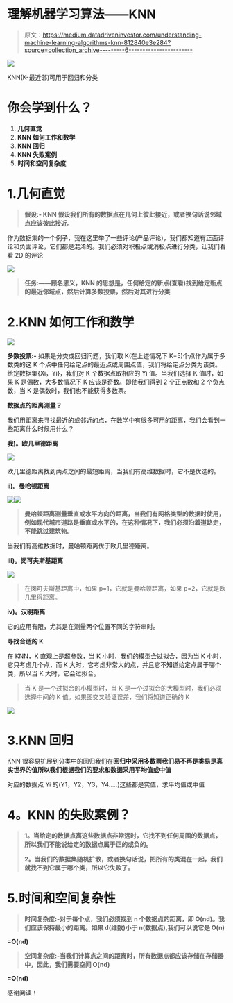 # 理解机器学习算法——KNN

> 原文：<https://medium.datadriveninvestor.com/understanding-machine-learning-algorithms-knn-812840e3e284?source=collection_archive---------6----------------------->

![](img/987bfada87594435dd83014f33a1bb0f.png)

KNN(K-最近邻)可用于回归和分类

# 你会学到什么？

1.  **几何直觉**
2.  **KNN 如何工作和数学**
3.  **KNN 回归**
4.  **KNN 失败案例**
5.  **时间和空间复杂度**

# 1.**几何直觉**

> **假设:- KNN 假设我们所有的数据点在几何上彼此接近，或者换句话说邻域点应该彼此接近。**

作为数据集的一个例子，我在这里举了一些评论(产品评论)，我们都知道有正面评论和负面评论，它们都是混淆的。我们必须对积极点或消极点进行分类，让我们看看 2D 的评论

![](img/05a308b017ca2195048668ee0b7c060a.png)

> **任务:——顾名思义，KNN 的思想是，任何给定的新点(查看)找到给定新点的最近邻域点，然后计算多数投票，然后对其进行分类**

# 2.**KNN 如何工作和数学**

![](img/72277158919f46d0e58dbe9551652a03.png)

**多数投票:-** 如果是分类或回归问题，我们取 K(在上述情况下 K=5)个点作为属于多数类的这 K 个点中任何给定点的最近点或周围点值，我们将给定点分类为该类。给定数据集{Xi，Yi}，我们对 K 个数据点取相应的 Yi 值。当我们选择 K 值时，如果 K 是偶数，大多数情况下 K 应该是奇数。即使我们得到 2 个正点数和 2 个负点数，当 K 是偶数时，我们也不能获得多数票。

**数据点的距离测量？**

我们用距离来寻找最近的或邻近的点，在数学中有很多可用的距离，我们会看到一些距离什么时候用什么？

**我)。欧几里德距离**

![](img/056df1e9a8893ccd270f01a1ea1cd212.png)

欧几里德距离找到两点之间的最短距离，当我们有高维数据时，它不是优选的。

**ii)。曼哈顿距离**

![](img/f4fa6b3990c9f569ed135138daca93bb.png)![](img/c0f30fd66649515526619545682b2a16.png)

> **曼哈顿距离测量垂直或水平方向的距离，当我们有网格类型的数据时使用，例如现代城市道路是垂直或水平的，在这种情况下，我们必须沿着道路走，不能跳过建筑物。**

当我们有高维数据时，曼哈顿距离优于欧几里德距离。

**iii)。闵可夫斯基距离**

![](img/9cb73d12a08fcf069bcb244014b24709.png)

> 在闵可夫斯基距离中，如果 p=1，它就是曼哈顿距离，如果 p=2，它就是欧几里得距离。

**iv)。汉明距离**

它的应用有限，尤其是在测量两个位置不同的字符串时。

**寻找合适的 K**

在 KNN，K 直观上是超参数，当 K 小时，我们的模型会过拟合，因为当 K 小时，它只考虑几个点，而 K 大时，它考虑非常大的点，并且它不知道给定点属于哪个类，所以当 K 大时，它会过拟合。

> 当 K 是一个过拟合的小模型时，当 K 是一个过拟合的大模型时，我们必须选择中间的 K 值。如果图交叉验证误差，我们将知道正确的 K

![](img/aa5ffd09a17e0663f08a4cd6e03d5077.png)

# 3.KNN 回归

KNN 很容易扩展到分类中的回归我们在**回归中采用多数票我们易不再是类易是真实世界的值所以我们根据我们的要求和数据采用平均值或中值**

对应的数据点 Yi 的(Y1，Y2，Y3，Y4…..)这些都是实值，求平均值或中值

# **4。KNN 的失败案例？**

> **1。当给定的数据点离这些数据点非常远时，它找不到任何周围的数据点，所以我们不能说给定的数据点属于正的或负的。**
> 
> **2。当我们的数据集随机扩散，或者换句话说，把所有的类混在一起，我们就找不到它属于哪个类，所以它失败了。**

# 5.时间和空间复杂性

> **时间复杂度:-对于每个点，我们必须找到 n 个数据点的距离，即 O(nd)。我们应该保持最小的距离。如果 d(维数)小于 n(数据点),我们可以说它是 O(n)**

**=O(nd)**

> **空间复杂度:-当我们计算点之间的距离时，所有数据点都应该存储在存储器中，因此，我们需要空间 O(nd)**

**=O(nd)**

感谢阅读！